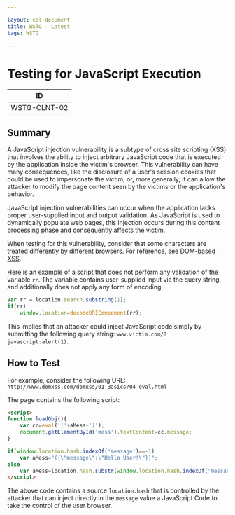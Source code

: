 ```yaml
---

layout: col-document
title: WSTG - Latest
tags: WSTG

---
```

# Testing for JavaScript Execution

|ID             |
|---------------|
|WSTG-CLNT-02|

## Summary

A JavaScript injection vulnerability is a subtype of cross site scripting (XSS) that involves the ability to inject arbitrary JavaScript code that is executed by the application inside the victim's browser. This vulnerability can have many consequences, like the disclosure of a user's session cookies that could be used to impersonate the victim, or, more generally, it can allow the attacker to modify the page content seen by the victims or the application's behavior.

JavaScript injection vulnerabilities can occur when the application lacks proper user-supplied input and output validation. As JavaScript is used to dynamically populate web pages, this injection occurs during this content processing phase and consequently affects the victim.

When testing for this vulnerability, consider that some characters are treated differently by different browsers. For reference, see [DOM-based XSS](https://owasp.org/www-community/attacks/DOM_Based_XSS).

Here is an example of a script that does not perform any validation of the variable `rr`. The variable contains user-supplied input via the query string, and additionally does not apply any form of encoding:

```js
var rr = location.search.substring(1);
if(rr)
    window.location=decodeURIComponent(rr);
```

This implies that an attacker could inject JavaScript code simply by submitting the following query string: `www.victim.com/?javascript:alert(1)`.

## How to Test

For example, consider the following URL: `http://www.domxss.com/domxss/01_Basics/04_eval.html`

The page contains the following script:

```html
<script>
function loadObj(){
    var cc=eval('('+aMess+')');
    document.getElementById('mess').textContent=cc.message;
}

if(window.location.hash.indexOf('message')==-1)
    var aMess="({\"message\":\"Hello User!\"})";
else
    var aMess=location.hash.substr(window.location.hash.indexOf('message=')+8);
</script>
```

The above code contains a source `location.hash` that is controlled by the attacker that can inject directly in the `message` value a JavaScript Code to take the control of the user browser.
